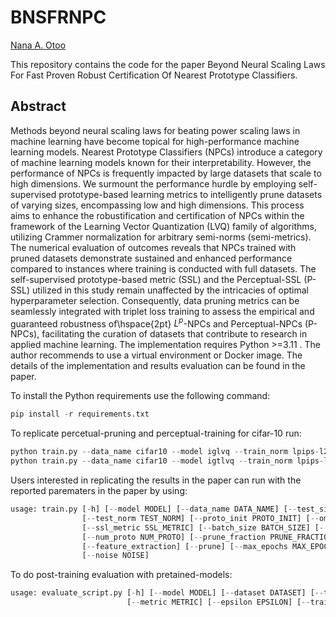 # BNSFRNPC
[Nana A. Otoo](https://github.com/naotoo1)

This repository contains the code for the paper Beyond Neural Scaling Laws For Fast Proven Robust Certification Of Nearest Prototype Classifiers.

## Abstract
Methods beyond neural scaling laws for beating power scaling laws in machine learning have become topical for high-performance machine learning models.
Nearest Prototype Classifiers (NPCs) introduce a category of machine learning models known for their interpretability. However, the performance of NPCs is frequently impacted by large datasets that scale to high dimensions. 
We surmount the performance hurdle by employing self-supervised prototype-based learning metrics to intelligently prune datasets of varying sizes, encompassing low and high dimensions. This process aims to enhance the robustification and certification of NPCs within the framework of the Learning Vector Quantization (LVQ) family of algorithms, utilizing Crammer normalization for arbitrary semi-norms (semi-metrics).
The numerical evaluation of outcomes reveals that NPCs trained with pruned datasets demonstrate sustained and enhanced performance compared to instances where training is conducted with full datasets. The self-supervised prototype-based metric (SSL) and the Perceptual-SSL (P-SSL) utilized in this study remain unaffected by the intricacies of optimal hyperparameter selection. Consequently, data pruning metrics can be seamlessly integrated with triplet loss training to assess the empirical and guaranteed robustness of\hspace{2pt} $L^{p}$-NPCs and Perceptual-NPCs (P-NPCs), facilitating the curation of datasets that contribute to research in applied machine learning.
The implementation requires Python >=3.11 . The author recommends to use a virtual environment or Docker image.
The details of the implementation and results evaluation can be found in the paper.

To install the Python requirements use the following command:
```python
pip install -r requirements.txt 
```

To replicate percetual-pruning and perceptual-training for cifar-10 run:
```python
python train.py --data_name cifar10 --model iglvq --train_norm lpips-l2 --test_norm l2  --feature_extraction --prune --prune_mode easy --prune_fraction 0.8 
python train.py --data_name cifar10 --model igtlvq --train_norm lpips-l2 --test_norm l2  --feature_extraction --prune --prune_mode hard --prune_fraction 0.2  
```

Users interested in replicating the results in the paper can run with the reported parematers in the paper by using:

```python
usage: train.py [-h] [--model MODEL] [--data_name DATA_NAME] [--test_size TEST_SIZE] [--train_norm TRAIN_NORM]
                [--test_norm TEST_NORM] [--proto_init PROTO_INIT] [--omega_init OMEGA_INIT] [--device DEVICE]
                [--ssl_metric SSL_METRIC] [--batch_size BATCH_SIZE] [--test_epsilon TEST_EPSILON]
                [--num_proto NUM_PROTO] [--prune_fraction PRUNE_FRACTION] [--prune_mode PRUNE_MODE]
                [--feature_extraction] [--prune] [--max_epochs MAX_EPOCHS] [--proto_lr PROTO_LR] [--omega_lr OMEGA_LR]
                [--noise NOISE]
```

To do post-training evaluation with pretained-models:
```python
usage: evaluate_script.py [-h] [--model MODEL] [--dataset DATASET] [--test_size TEST_SIZE] [--p_norm P_NORM]
                          [--metric METRIC] [--epsilon EPSILON] [--train_norm TRAIN_NORM]
```
